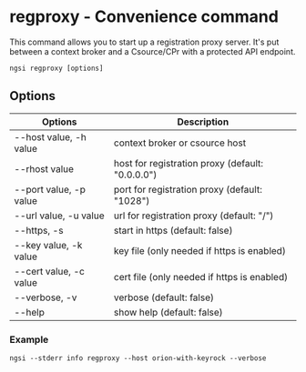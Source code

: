 # regproxy - Convenience command

This command allows you to start up a registration proxy server. It's put between a context broker and
a Csource/CPr with a protected API endpoint.

```console
ngsi regproxy [options]
```

## Options

| Options                | Description                                      |
| ---------------------- | ------------------------------------------------ |
| --host value, -h value | context broker or csource host                   |
| --rhost value          | host for registration proxy (default: "0.0.0.0") |
| --port value, -p value | port for registration proxy (default: "1028")    |
| --url value, -u value  | url for registration proxy (default: "/")        |
| --https, -s            | start in https (default: false)                  |
| --key value, -k value  | key file (only needed if https is enabled)       |
| --cert value, -c value | cert file (only needed if https is enabled)      |
| --verbose, -v          | verbose (default: false)                         |
| --help                 | show help (default: false)                       |

### Example

```console
ngsi --stderr info regproxy --host orion-with-keyrock --verbose
```
